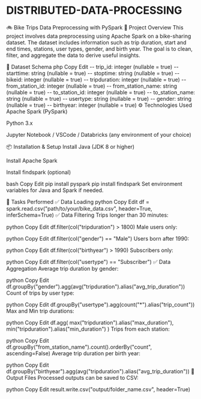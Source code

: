 # DISTRIBUTED-DATA-PROCESSING
🚲 Bike Trips Data Preprocessing with PySpark
📌 Project Overview
This project involves data preprocessing using Apache Spark on a bike-sharing dataset. The dataset includes information such as trip duration, start and end times, stations, user types, gender, and birth year. The goal is to clean, filter, and aggregate the data to derive useful insights.

📂 Dataset Schema
php
Copy
Edit
-- trip_id: integer (nullable = true)
-- starttime: string (nullable = true)
-- stoptime: string (nullable = true)
-- bikeid: integer (nullable = true)
-- tripduration: integer (nullable = true)
-- from_station_id: integer (nullable = true)
-- from_station_name: string (nullable = true)
-- to_station_id: integer (nullable = true)
-- to_station_name: string (nullable = true)
-- usertype: string (nullable = true)
-- gender: string (nullable = true)
-- birthyear: integer (nullable = true)
⚙️ Technologies Used
Apache Spark (PySpark)

Python 3.x

Jupyter Notebook / VSCode / Databricks (any environment of your choice)

📦 Installation & Setup
Install Java (JDK 8 or higher)

Install Apache Spark

Install findspark (optional)

bash
Copy
Edit
pip install pyspark
pip install findspark
Set environment variables for Java and Spark if needed.

📑 Tasks Performed
✅ Data Loading
python
Copy
Edit
df = spark.read.csv("path/to/your/bike_data.csv", header=True, inferSchema=True)
✅ Data Filtering
Trips longer than 30 minutes:

python
Copy
Edit
df.filter(col("tripduration") > 1800)
Male users only:

python
Copy
Edit
df.filter(col("gender") == "Male")
Users born after 1990:

python
Copy
Edit
df.filter(col("birthyear") > 1990)
Subscribers only:

python
Copy
Edit
df.filter(col("usertype") == "Subscriber")
✅ Data Aggregation
Average trip duration by gender:

python
Copy
Edit
df.groupBy("gender").agg(avg("tripduration").alias("avg_trip_duration"))
Count of trips by user type:

python
Copy
Edit
df.groupBy("usertype").agg(count("*").alias("trip_count"))
Max and Min trip durations:

python
Copy
Edit
df.agg(
    max("tripduration").alias("max_duration"),
    min("tripduration").alias("min_duration")
)
Trips from each station:

python
Copy
Edit
df.groupBy("from_station_name").count().orderBy("count", ascending=False)
Average trip duration per birth year:

python
Copy
Edit
df.groupBy("birthyear").agg(avg("tripduration").alias("avg_trip_duration"))
📁 Output Files
Processed outputs can be saved to CSV:

python
Copy
Edit
result.write.csv("output/folder_name.csv", header=True)
